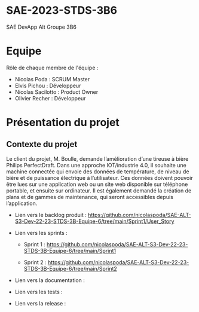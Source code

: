 # SAE-2023-STDS-3B6
SAE DevApp Alt Groupe 3B6


# Equipe

Rôle de chaque membre de l'équipe :

* Nicolas Poda : SCRUM Master
* Elvis Pichou : Développeur
* Nicolas Sacilotto : Product Owner
* Olivier Recher : Développeur

# Présentation du projet

## Contexte du projet

  Le client du projet, M. Boulle, demande l’amélioration d’une tireuse à bière Philips PerfectDraft. Dans une approche IOT/industrie 4.0, il souhaite une machine connectée qui envoie des données de température, de niveau de bière et de puissance électrique à l’utilisateur. Ces données doivent pouvoir être lues sur une application web ou un site web disponible sur téléphone portable, et ensuite sur ordinateur. Il est également demandé la création de plans et de gammes de maintenance, qui seront accessibles depuis l’application.
  
  - Lien vers le backlog produit : https://github.com/nicolaspoda/SAE-ALT-S3-Dev-22-23-STDS-3B-Equipe-6/tree/main/Sprint1/User_Story
  
  - Lien vers les sprints :
  
    - Sprint 1 : https://github.com/nicolaspoda/SAE-ALT-S3-Dev-22-23-STDS-3B-Equipe-6/tree/main/Sprint1
  
    - Sprint 2 : https://github.com/nicolaspoda/SAE-ALT-S3-Dev-22-23-STDS-3B-Equipe-6/tree/main/Sprint2

  - Lien vers la documentation : 

  - Lien vers les tests : 

  - Lien vers la release : 
 


  
  


